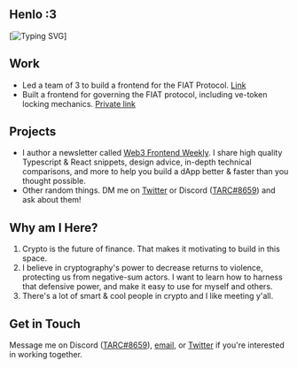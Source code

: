## Henlo :3
[![Typing SVG](https://readme-typing-svg.demolab.com?font=Fira+Code&duration=4200&pause=2400&color=86F4F5&center=true&vCenter=true&width=420&height=69&lines=Hey+there!+I'm+0xTARC%2C+a+'web3'+dev)]

## Work
* Led a team of 3 to build a frontend for the FIAT Protocol. [Link](https://github.com/fiatdao/fiat-ui-i)
* Built a frontend for governing the FIAT protocol, including ve-token locking mechanics. [Private link](https://github.com/fiatdao/gov-ui-ii)

## Projects
* I author a newsletter called [Web3 Frontend Weekly](https://web3frontendweekly.substack.com/). I share high quality Typescript & React snippets, design advice, in-depth technical comparisons, and more to help you build a dApp better & faster than you thought possible.
* Other random things. DM me on [Twitter](https://twitter.com/0xTARC) or Discord ([TARC#8659](969663184317345813)) and ask about them!

## Why am I Here?
1. Crypto is the future of finance. That makes it motivating to build in this space.
2. I believe in cryptography's power to decrease returns to violence, protecting us from negative-sum actors. I want to learn how to harness that defensive power, and make it easy to use for myself and others.
3. There's a lot of smart & cool people in crypto and I like meeting y'all.

## Get in Touch
Message me on Discord ([TARC#8659](969663184317345813)), [email](mailto:0xtarc@protonmail.com), or [Twitter](https://twitter.com/0xTARC) if you're interested in working together.
